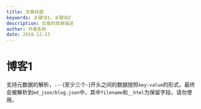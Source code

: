 ```yaml
---
title: 文章标题
keywords: 关键词1，关键词2
description: 文章的简单描述
author: 作者名称
date: 2018-12-23
---
```


# 博客1

支持元数据的解析，`---`(至少三个`-`)开头之间的数据按照`key:value`的形式，最终会被解析到`md_json/blog.json`中，其中`filename`和`__html`为保留字段，请勿使用。
